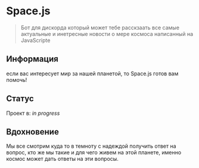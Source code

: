 # Space.js
> Бот для дискорда который может тебе расскзаать все самые актуальные и инетресные новости о мере космоса написанный на JavaScripte

## Информация
если вас интересует мир за нашей планетой, то Space.js готов вам помочь!

## Статус
Проект в: _in progress_

## Вдохновение
Мы все смотрим куда то в темноту с надеждой получить ответ на вопрос, кто же мы такие и для чего живем на этой планете, именно космос может дать ответы на эти вопросы.
